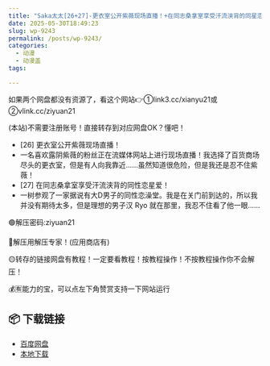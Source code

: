 ```yaml
---
title: "Saka太太[26+27]-更衣室公开紫薇现场直播！+在同志桑拿室享受汗流浃背的同星恋星爱！"
date: 2025-05-30T18:49:23
slug: wp-9243
permalink: /posts/wp-9243/
categories:
  - 动漫
  - 动漫盖
tags:

---
```


如果两个网盘都没有资源了，看这个网站👉①link3.cc/xianyu21或②vlink.cc/ziyuan21

(本站)不需要注册账号！直接转存到对应网盘OK？懂吧！

*   \[26\] 更衣室公开紫薇现场直播！
*   一名喜欢露阴紫薇的粉丝正在流媒体网站上进行现场直播！我选择了百货商场尽头的更衣室，但是有人向我靠近……虽然知道很危险，但是我还是忍不住紫薇！
*   \[27\] 在同志桑拿室享受汗流浃背的同性恋星爱！
*   一树参观了一家据说有大D男子的同性恋澡堂。我是在关门前到达的，所以我并没有期待太多，但是理想的男子汉 Ryo 就在那里，我忍不住看了他一眼……

🟢解压密码:ziyuan21

🔵解压用解压专家！(应用商店有)

🟡转存的链接网盘有教程！一定要看教程！按教程操作！不按教程操作你不会解压！

💰🈶能力的宝，可以点左下角赞赏支持一下网站运行

## 📦 下载链接
- [百度网盘](https://blziyuan21.com/pay-download/9243?key=dc6ddd954a&down_id=0)
- [本地下载](https://blziyuan21.com/pay-download/9243?key=dc6ddd954a&down_id=1)

